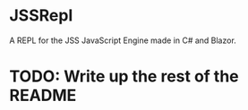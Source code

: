 # JSSRepl

A REPL for the JSS JavaScript Engine made in C# and Blazor.

# TODO: Write up the rest of the README